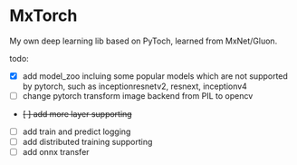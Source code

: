 # MxTorch
My own deep learning lib based on PyToch, learned from MxNet/Gluon.

todo:
- [x] add model_zoo incluing some popular models which are not supported by pytorch, such as inceptionresnetv2, resnext, inceptionv4
- [ ] change pytorch transform image backend from PIL to opencv
- ~~[ ] add more layer supporting~~
- [ ] add train and predict logging
- [ ] add distributed training supporting
- [ ] add onnx transfer
